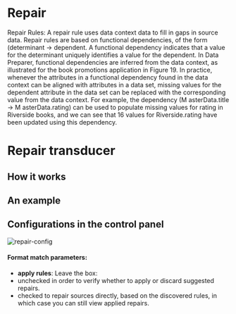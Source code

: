 # Repair

Repair Rules: A repair rule uses data context data to fill in gaps in source data. Repair rules are based on functional dependencies, of the form (determinant → dependent. A functional dependency indicates that a value for the determinant uniquely identifies a value for the dependent. In Data Preparer, functional dependencies are inferred from the data context, as illustrated for the book promotions application in Figure 19. In practice, whenever the attributes in a functional dependency found in the data context can be
aligned with attributes in a data set, missing values for the dependent attribute in the data set can be replaced with the corresponding value from the data context. For example, the dependency (M asterData.title → M asterData.rating) can be used to populate missing values for rating in Riverside books, and we can see that 16 values for Riverside.rating have been updated using this dependency.


# Repair transducer

## How it works

## An example


## Configurations in the control panel
![repair-config](https://i.imgur.com/2bKKQrf.png)

#### Format match parameters:
- **apply rules**: Leave the box:
- unchecked in order to verify whether to apply or discard suggested repairs. 
- checked to repair sources directly, based on the discovered rules, in which case you can still view applied repairs.



